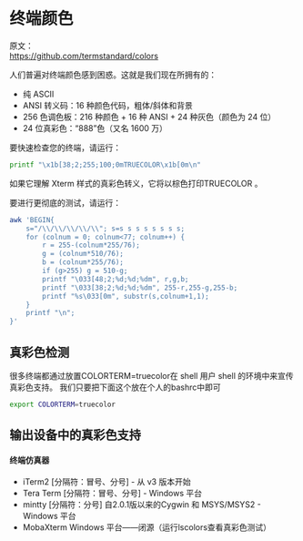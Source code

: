 # 终端颜色
原文：  
https://github.com/termstandard/colors

人们普遍对终端颜色感到困惑。这就是我们现在所拥有的：

- 纯 ASCII
- ANSI 转义码：16 种颜色代码，粗体/斜体和背景
- 256 色调色板：216 种颜色 + 16 种 ANSI + 24 种灰色（颜色为 24 位）
- 24 位真彩色：“888”色（又名 1600 万）

要快速检查您的终端，请运行：

```bash
printf "\x1b[38;2;255;100;0mTRUECOLOR\x1b[0m\n"
```
如果它理解 Xterm 样式的真彩色转义，它将以棕色打印TRUECOLOR 。

要进行更彻底的测试，请运行：

```bash
awk 'BEGIN{
    s="/\\/\\/\\/\\/\\"; s=s s s s s s s s;
    for (colnum = 0; colnum<77; colnum++) {
        r = 255-(colnum*255/76);
        g = (colnum*510/76);
        b = (colnum*255/76);
        if (g>255) g = 510-g;
        printf "\033[48;2;%d;%d;%dm", r,g,b;
        printf "\033[38;2;%d;%d;%dm", 255-r,255-g,255-b;
        printf "%s\033[0m", substr(s,colnum+1,1);
    }
    printf "\n";
}'
```

## 真彩色检测

很多终端都通过放置COLORTERM=truecolor在 shell 用户 shell 的环境中来宣传真彩色支持。
我们只要把下面这个放在个人的bashrc中即可
```bash
export COLORTERM=truecolor
```

## 输出设备中的真彩色支持

#### 终端仿真器
- iTerm2 [分隔符：冒号、分号] - 从 v3 版本开始
- Tera Term [分隔符：冒号、分号] - Windows 平台
- mintty [分隔符：分号] 自2.0.1版以来的Cygwin 和 MSYS/MSYS2 - Windows 平台
- MobaXterm Windows 平台——闭源（运行lscolors查看真彩色测试）
